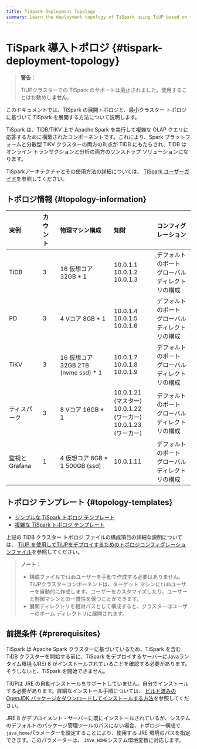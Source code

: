 ```yaml
---
title: TiSpark Deployment Topology
summary: Learn the deployment topology of TiSpark using TiUP based on the minimal TiDB topology.
---
```


# TiSpark 導入トポロジ {#tispark-deployment-topology}

> **警告：**
>
> TiUPクラスターでの TiSpark のサポートは廃止されました。使用することはお勧めし**ません**。

このドキュメントでは、TiSpark の展開トポロジと、最小クラスター トポロジに基づいて TiSpark を展開する方法について説明します。

TiSpark は、TiDB/TiKV 上で Apache Spark を実行して複雑な OLAP クエリに応答するために構築されたコンポーネントです。これにより、Spark プラットフォームと分散型 TiKV クラスターの両方の利点が TiDB にもたらされ、TiDB はオンライン トランザクションと分析の両方のワンストップ ソリューションになります。

TiSparkアーキテクチャとその使用方法の詳細については、 [TiSpark ユーザーガイド](/tispark-overview.md)を参照してください。

## トポロジ情報 {#topology-information}

| 実例         | カウント | 物理マシン構成                         | 知財                                                           | コンフィグレーション                    |
| :--------- | :--- | :------------------------------ | :----------------------------------------------------------- | :---------------------------- |
| TiDB       | 3    | 16 仮想コア 32GB * 1                | 10.0.1.1<br/> 10.0.1.2<br/> 10.0.1.3                         | デフォルトのポート<br/>グローバル ディレクトリの構成 |
| PD         | 3    | 4 Vコア 8GB * 1                   | 10.0.1.4<br/> 10.0.1.5<br/> 10.0.1.6                         | デフォルトのポート<br/>グローバル ディレクトリの構成 |
| TiKV       | 3    | 16 仮想コア 32GB 2TB (nvme ssd) * 1 | 10.0.1.7<br/> 10.0.1.8<br/> 10.0.1.9                         | デフォルトのポート<br/>グローバル ディレクトリの構成 |
| ティスパーク     | 3    | 8 Vコア 16GB * 1                  | 10.0.1.21 (マスター)<br/> 10.0.1.22 (ワーカー)<br/> 10.0.1.23 (ワーカー) | デフォルトのポート<br/>グローバル ディレクトリの構成 |
| 監視とGrafana | 1    | 4 仮想コア 8GB * 1 500GB (ssd)      | 10.0.1.11                                                    | デフォルトのポート<br/>グローバル ディレクトリの構成 |

## トポロジ テンプレート {#topology-templates}

-   [シンプルな TiSpark トポロジ テンプレート](https://github.com/pingcap/docs/blob/master/config-templates/simple-tispark.yaml)
-   [複雑な TiSpark トポロジ テンプレート](https://github.com/pingcap/docs/blob/master/config-templates/complex-tispark.yaml)

上記の TiDB クラスター トポロジ ファイルの構成項目の詳細な説明については、 [TiUP を使用してTiUPをデプロイするためのトポロジコンフィグレーションファイル](/tiup/tiup-cluster-topology-reference.md)を参照してください。

> **ノート：**
>
> -   構成ファイルで`tidb`ユーザーを手動で作成する必要はありません。 TiUPクラスターコンポーネントは、ターゲット マシンに`tidb`ユーザーを自動的に作成します。ユーザーをカスタマイズしたり、ユーザーと制御マシンとの一貫性を保つことができます。
> -   展開ディレクトリを相対パスとして構成すると、クラスターはユーザーのホーム ディレクトリに展開されます。

## 前提条件 {#prerequisites}

TiSpark は Apache Spark クラスターに基づいているため、TiSpark を含む TiDB クラスターを開始する前に、TiSpark をデプロイするサーバーにJavaランタイム環境 (JRE) 8 がインストールされていることを確認する必要があります。そうしないと、TiSpark を開始できません。

TiUPは JRE の自動インストールをサポートしていません。自分でインストールする必要があります。詳細なインストール手順については、 [ビルド済みの OpenJDK パッケージをダウンロードしてインストールする方法](https://openjdk.java.net/install/)を参照してください。

JRE 8 がデプロイメント・サーバーに既にインストールされているが、システムのデフォルトのパッケージ管理ツールのパスにない場合、トポロジー構成で`java_home`パラメーターを設定することにより、使用する JRE 環境のパスを指定できます。このパラメーターは、 `JAVA_HOME`システム環境変数に対応します。
